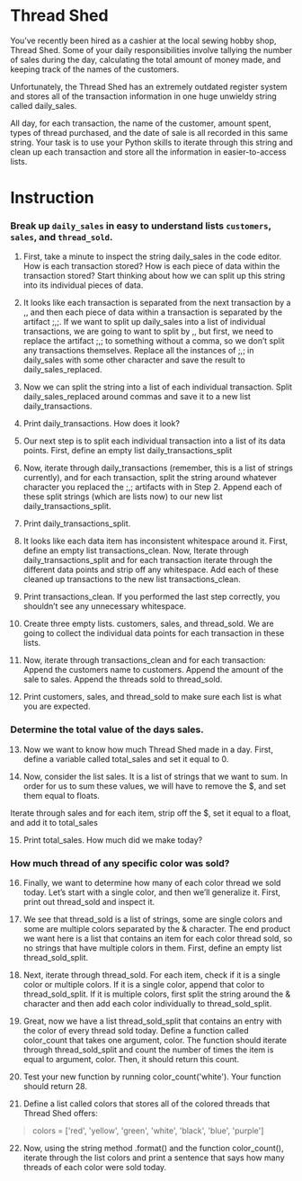 # Thread Shed
You’ve recently been hired as a cashier at the local sewing hobby shop, Thread Shed. Some of your daily responsibilities involve tallying the number of sales during the day, calculating the total amount of money made, and keeping track of the names of the customers.

Unfortunately, the Thread Shed has an extremely outdated register system and stores all of the transaction information in one huge unwieldy string called daily_sales.

All day, for each transaction, the name of the customer, amount spent, types of thread purchased, and the date of sale is all recorded in this same string. Your task is to use your Python skills to iterate through this string and clean up each transaction and store all the information in easier-to-access lists.


# Instruction
### Break up `daily_sales` in easy to understand lists `customers`, `sales`, and `thread_sold`.
1. First, take a minute to inspect the string daily_sales in the code editor.
How is each transaction stored? How is each piece of data within the transaction stored?
Start thinking about how we can split up this string into its individual pieces of data.

2. It looks like each transaction is separated from the next transaction by a ,, and then each piece of data within a transaction is separated by the artifact ;,;.
If we want to split up daily_sales into a list of individual transactions, we are going to want to split by ,, but first, we need to replace the artifact ;,; to something without a comma, so we don’t split any transactions themselves.
Replace all the instances of ;,; in daily_sales with some other character and save the result to daily_sales_replaced.

3. Now we can split the string into a list of each individual transaction.
Split daily_sales_replaced around commas and save it to a new list daily_transactions.

4. Print daily_transactions.
How does it look?

5. Our next step is to split each individual transaction into a list of its data points.
First, define an empty list daily_transactions_split

6. Now, iterate through daily_transactions (remember, this is a list of strings currently), and for each transaction, split the string around whatever character you replaced the ;,; artifacts with in Step 2.
Append each of these split strings (which are lists now) to our new list daily_transactions_split.

7. Print daily_transactions_split.

8. It looks like each data item has inconsistent whitespace around it. First, define an empty list transactions_clean.
Now, Iterate through daily_transactions_split and for each transaction iterate through the different data points and strip off any whitespace.
Add each of these cleaned up transactions to the new list transactions_clean.

9. Print transactions_clean.
If you performed the last step correctly, you shouldn’t see any unnecessary whitespace.

10. Create three empty lists. customers, sales, and thread_sold. We are going to collect the individual data points for each transaction in these lists.

11. Now, iterate through transactions_clean and for each transaction:
Append the customers name to customers.
Append the amount of the sale to sales.
Append the threads sold to thread_sold.

12. Print customers, sales, and thread_sold to make sure each list is what you are expected.

### Determine the total value of the days sales.

13. Now we want to know how much Thread Shed made in a day.
First, define a variable called total_sales and set it equal to 0.

14. Now, consider the list sales. It is a list of strings that we want to sum. In order for us to sum these values, we will have to remove the $, and set them equal to floats.

Iterate through sales and for each item, strip off the $, set it equal to a float, and add it to total_sales

15. Print total_sales.
How much did we make today?

### How much thread of any specific color was sold?

16. Finally, we want to determine how many of each color thread we sold today. Let’s start with a single color, and then we’ll generalize it.
First, print out thread_sold and inspect it.

17. We see that thread_sold is a list of strings, some are single colors and some are multiple colors separated by the & character.
The end product we want here is a list that contains an item for each color thread sold, so no strings that have multiple colors in them.
First, define an empty list thread_sold_split.

18. Next, iterate through thread_sold. For each item, check if it is a single color or multiple colors. If it is a single color, append that color to thread_sold_split.
If it is multiple colors, first split the string around the & character and then add each color individually to thread_sold_split.

19. Great, now we have a list thread_sold_split that contains an entry with the color of every thread sold today.
Define a function called color_count that takes one argument, color. The function should iterate through thread_sold_split and count the number of times the item is equal to argument, color. Then, it should return this count.

20. Test your new function by running color_count('white').
Your function should return 28.

21. Define a list called colors that stores all of the colored threads that Thread Shed offers:
> colors = ['red', 'yellow', 'green', 'white', 'black', 'blue', 'purple']

22. Now, using the string method .format() and the function color_count(), iterate through the list colors and print a sentence that says how many threads of each color were sold today.
